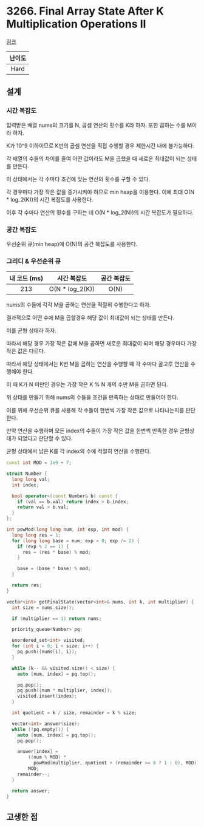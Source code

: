 # 3266. Final Array State After K Multiplication Operations II

[링크](https://leetcode.com/problems/final-array-state-after-k-multiplication-operations-ii/description/)

| 난이도 |
| :----: |
|  Hard  |

## 설계

### 시간 복잡도

입력받은 배열 nums의 크기를 N, 곱셈 연산의 횟수를 K라 하자. 또한 곱하는 수를 M이라 하자.

K가 10^9 이하이므로 K번의 곱셈 연산을 직접 수행할 경우 제한시간 내에 불가능하다.

각 배열의 수들의 차이를 줄여 어떤 값이라도 M을 곱했을 때 새로운 최대값이 되는 상태를 만든다.

이 상태에서는 각 수마다 조건에 맞는 연산의 횟수를 구할 수 있다.

각 경우마다 가장 작은 값을 증가시켜야 하므로 min heap을 이용한다. 이에 최대 O(N \* log_2(K))의 시간 복잡도를 사용한다.

이후 각 수마다 연산의 횟수를 구하는 데 O(N \* log_2(N))의 시간 복잡도가 필요하다.

### 공간 복잡도

우선순위 큐(min heap)에 O(N)의 공간 복잡도를 사용한다.

### 그리디 & 우선순위 큐

| 내 코드 (ms) |   시간 복잡도    | 공간 복잡도 |
| :----------: | :--------------: | :---------: |
|     213      | O(N \* log_2(K)) |    O(N)     |

nums의 수들에 각각 M을 곱하는 연산을 적절히 수행한다고 하자.

결과적으로 어떤 수에 M을 곱할경우 해당 값이 최대값이 되는 상태를 만든다.

이를 균형 상태라 하자.

따라서 해당 경우 가장 작은 값에 M을 곱하면 새로운 최대값이 되며 해당 경우마다 가장 작은 값은 다르다.

따라서 해당 상태에서는 K번 M을 곱하는 연산을 수행할 때 각 수마다 골고루 연산을 수행해야 한다.

이 때 K가 N 미만인 경우는 가장 작은 K % N 개의 수만 M을 곱하면 된다.

위 상태를 만들기 위해 nums의 수들을 조건을 만족하는 상태로 만들어야 한다.

이를 위해 우선순위 큐를 사용해 각 수들이 한번씩 가장 작은 값으로 나타나는지를 판단한다.

만약 연산을 수행하며 모든 index의 수들이 가장 작은 값을 한번씩 만족한 경우 균형상태가 되었다고 판단할 수 있다.

균형 상태에서 남은 K를 각 index의 수에 적절히 연산을 수행한다.

```cpp
const int MOD = 1e9 + 7;

struct Number {
  long long val;
  int index;

  bool operator<(const Number& b) const {
    if (val == b.val) return index > b.index;
    return val > b.val;
  }
};

int powMod(long long num, int exp, int mod) {
  long long res = 1;
  for (long long base = num; exp > 0; exp /= 2) {
    if (exp % 2 == 1) {
      res = (res * base) % mod;
    }

    base = (base * base) % mod;
  }

  return res;
}

vector<int> getFinalState(vector<int>& nums, int k, int multiplier) {
  int size = nums.size();

  if (multiplier == 1) return nums;

  priority_queue<Number> pq;

  unordered_set<int> visited;
  for (int i = 0; i < size; i++) {
    pq.push({nums[i], i});
  }

  while (k-- && visited.size() < size) {
    auto [num, index] = pq.top();

    pq.pop();
    pq.push({num * multiplier, index});
    visited.insert(index);
  }

  int quotient = k / size, remainder = k % size;

  vector<int> answer(size);
  while (!pq.empty()) {
    auto [num, index] = pq.top();
    pq.pop();

    answer[index] =
        ((num % MOD) *
          powMod(multiplier, quotient + (remainder >= 0 ? 1 : 0), MOD)) %
        MOD;
    remainder--;
  }

  return answer;
}
```

## 고생한 점
